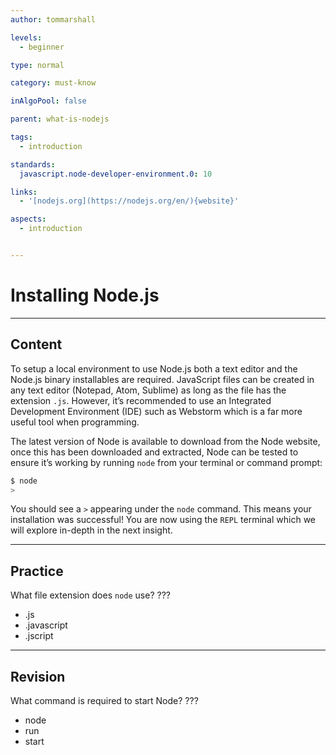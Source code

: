 ```yaml
---
author: tommarshall

levels:
  - beginner

type: normal

category: must-know

inAlgoPool: false

parent: what-is-nodejs

tags:
  - introduction

standards:
  javascript.node-developer-environment.0: 10

links:
  - '[nodejs.org](https://nodejs.org/en/){website}'

aspects:
  - introduction


---
```

# Installing Node.js

---
## Content

To setup a local environment to use Node.js both a text editor and the Node.js binary installables are required. JavaScript files can be created in any text editor (Notepad, Atom, Sublime) as long as the file has the extension `.js`. However, it’s recommended to use an Integrated Development Environment (IDE) such as Webstorm which is a far more useful tool when programming.

The latest version of Node is available to download from the Node website, once this has been downloaded and extracted, Node can be tested to ensure it’s working by running `node` from your terminal or command prompt:
```bash
$ node
>
```
You should see a `>` appearing under the `node` command. This means your installation was successful! You are now using the `REPL` terminal which we will explore in-depth in the next insight.

---
## Practice

What file extension does `node` use?
???

* .js
* .javascript
* .jscript

---
## Revision

What command is required to start Node?
???

* node
* run
* start

 
